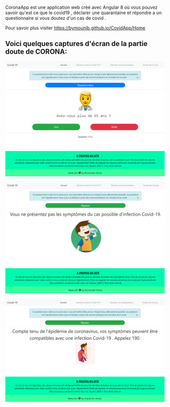 CoronaApp est une application web créé avec Angular 8 où vous pouvez savoir qu'est ce que le covid19 , déclarer une quarantaine et répondre a un questionnaire si vous doutez d'un cas de covid .

Pour savoir plus visiter https://bymounib.github.io/CovidApp/Home

## Voici quelques captures d'écran de la partie doute de CORONA:


![](captures/1.png)

![](captures/2.png)

![](captures/3.png)
